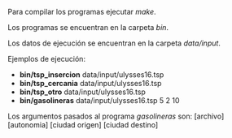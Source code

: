 Para compilar los programas ejecutar *make*.

Los programas se encuentran en la carpeta *bin*.

Los datos de ejecución se encuentran en la carpeta *data/input*.

Ejemplos de ejecución:
- **bin/tsp_insercion** data/input/ulysses16.tsp
- **bin/tsp_cercania** data/input/ulysses16.tsp
- **bin/tsp_otro** data/input/ulysses16.tsp
- **bin/gasolineras** data/input/ulysses16.tsp 5 2 10

Los argumentos pasados al programa *gasolineras* son: [archivo] [autonomia] [ciudad origen] [ciudad destino]
